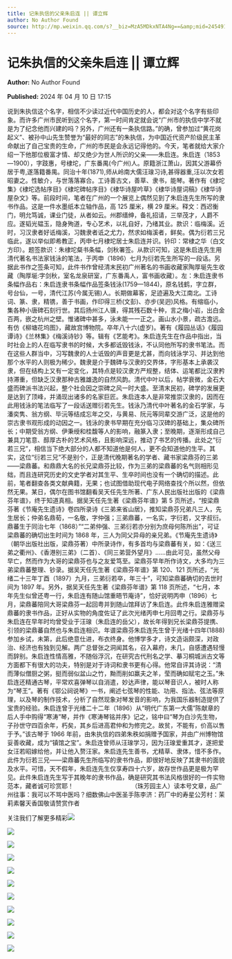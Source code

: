 ```yaml
---
title: 记朱执信的父亲朱启连 || 谭立辉
author: No Author Found
source: http://mp.weixin.qq.com/s?__biz=MzA5MDkxNTA4Ng==&amp;mid=2454914940&amp;idx=1&amp;sn=109e35400a8b77e94c6cf66e07b80a59&amp;chksm=87a3cf1db0d4460b3640332e5e7532d7fe5b97fcb99422ee61763999c6ff4111ab6b750134cb&poc_token=HJ_Do2ejHyO-wNZGG8Q1S8FdPgy1YBBEob-nUEme
---
```


# 记朱执信的父亲朱启连 || 谭立辉

**Author:** No Author Found

**Published:** 2024 年 04 月 10 日 17:15

说到朱执信这个名字，相信不少读过近代中国历史的人，都会对这个名字有些印象。而许多广州市民听到这个名字，第一时间肯定就会说“广州市的执信中学不就是为了纪念他而兴建的吗？另外，广州还有一条执信路。”的确，曾参加过“黄花岗起义”、被孙中山先生赞誉为“最好的同志”的朱执信，为中国近代资产阶级民主革命献出了自己宝贵的生命，广州的市民是会永远记得他的。今天，笔者就给大家介绍一下他那位极富才情、却又绝少为世人所识的父亲——朱启连。朱启连（1853—1900），字跂惠，号棣坨，广东番禺(今广州)人。原籍浙江萧山，因其父游幕侨居于粤,遂落籍番禺。同治十年(1871),师从岭南大儒汪瑔习诗,甚得器重,汪以次女若昭妻之。性敏介，与世落落寡合。工诗善古文，善草、隶书，能琴。著作有《棣坨集》《棣坨选帖序目》《棣坨碑帖序目》《棣华诗屋吟草》《棣华诗屋词稿》《棣华诗屋杂文》等。前段时间，笔者在广州的一个展览上偶然见到了朱启连先生所写的隶书作品。这是一件水墨纸本立轴作品，高 125 厘米，横 29 厘米。释文：西迟衡门，明允笃诚，课业门徒，从者如云。州郡缙绅，备礼招请，三举茂才，人爵不应。遂韬光韫玉，隐身殉道，专心艺术，以礼自好，乃绪其业。款识：临梅溪。近时，习汉隶者好诋梅溪，习魏隶者诋之尤力，然求如梅溪者，鲜矣。偶为衍若三兄临此，遂以举似即希教正，丙申七月棣坨居士朱启连并识。钤印：常棣之华（白文方印）。题签款识：朱棣坨粲书条幅，剑秋署签。从款识可知，这是朱启连先生用清代著名书法家钱泳的笔法，于丙申（1896）七月为衍若先生所写的一段话。另据此书作之签条可知，此件书作曾经清末民初广州著名的书画收藏家陶厚埏先生收藏（陶厚埏:字剑秋，室名龙泉研室，广东番禹人，富书画收藏）。左：朱启连隶书条幅作品右：朱启连隶书条幅作品签条钱泳(1759—1844)，原名钱鹤，字立群，号台仙，一号，清代江苏(今属无锡)人。长期做幕客，足迹遍及大江南北。工诗词、篆、隶，精镌，善于书画，作印得三桥(文彭)、亦步(吴迥)风格。有缩临小，集各种小唐碑石刻行世。其后扬州江人骥，得其残石数十种，言之梅小岩，出白金百两，嵌之杭州之壁。惟诸碑中甚多，泳未能一一正之。画山水小景，疏古澹远。有仿《柳塘花坞图》，藏故宫博物院。卒年八十六(虚岁)。著有《履园丛话》《履园谭诗》《兰林集》《梅溪诗钞》等。辑有《艺能考》。朱启连先生在作品中指出，当时社会上的人在临写隶书的时候，大多都诋毁钱泳，不认同他所写的隶书笔法。而在这些人群当中，习写魏隶的人士诋毁的声音更是尤甚，而向钱泳学习、并达到他那个水平的人则极为稀少。魏隶是介于魏碑与汉隶的交界体，字形基本上承袭汉隶，但在结构上又有一定变化，其特点是较汉隶方严规整，结体、运笔都比汉隶矜持滞重，但缺乏汉隶那种古雅雄逸的自然风韵。清代中叶以后，帖学衰微，金石大盛而碑派书法兴起，整个社会因之崇碑之风一时大盛。至清末民初，碑学的发展更是达到了顶峰，并涌现出诸多的名家巨匠。朱启连本人是非常推崇汉隶的，因而在此用钱泳的笔法临写了一段话送赠衍若先生。钱泳乃清代中叶著名的金石学家，与潘奕隽、翁方纲、毕沅等结成忘年之交，与黄易、阮元等同辈交游广泛，这是他的崇古隶书观形成的动因之一。钱泳的隶书早期在充分临习汉碑的基础上，集众碑所长；中期受翁方纲、伊秉绶和桂馥等人的影响，融篆入隶；至晚期，逐渐形成自己兼具刀笔意、醇厚古朴的艺术风格，且影响深远，推动了书艺的传播。此处之“衍若三兄”，相信当下绝大部分的人都不知道他是何人，更不会知道他的生平。其实，这位“衍若三兄”不是别个，正是清代晚期著名的学者、藏书家梁鼎芬的三弟——梁鼎蕃。和鼎鼎大名的长兄梁鼎芬比较，作为三弟的梁鼎蕃的名气则相形见绌，而且连研究历史的文史学者对其生平、生卒时间也没有一个确切的描述。此前，笔者翻查各类文献典籍，无果；也试图借助现代电子网络查找个所以然，但依然无果。某日，偶尔在图书馆翻看吴天任先生所著、广东人民出版社出版的《梁鼎芬年谱》，终于知道真相。据吴天任先生著《梁鼎芬年谱》第 5 页所述，“按梁鼎芬著《节庵先生遗诗》卷四所录诗《三弟来省山居》，推知梁鼎芬兄弟凡三人，先生居长；仲弟名鼎荀，一名敬，字仲强；三弟鼎蕃，一名实，字衍若，又字叔衍。鼎蕃生于同治七年（1868）”“二弟仲强、三弟衍若亦分别为庶母何陈所出”，可证梁鼎蕃的确切出生时间为 1868 年，三人为同父异母的亲兄弟。《节庵先生遗诗》（朝华出版社出版，梁鼎芬著）中所录诗作，有多首均与梁鼎蕃有关，如：《送三弟之衢州》、《香港别三弟》（二首）、《同三弟营外望月》……由此可见，虽然父母早亡，然而作为大哥的梁鼎芬也与之友爱笃至。梁鼎芬早年所作诗文，大多均为三弟梁鼎蕃整理、钞录。据吴天任先生著《梁鼎芬年谱》第 120、121 页所述，“光绪二十三年丁酉（1897）九月，三弟衍若卒，年三十”，可知梁鼎蕃确切的去世时间为 1897 年。另外，据吴天任先生著《梁鼎芬年谱》第 118 页所述，“七月，本年先生似曾还粤一行，朱启连有随山馆重晤节庵诗”，恰好说明丙申（1896）七月，梁鼎蕃陪同大哥梁鼎芬一起回粤并到随山馆拜访了朱启连。此件朱启连雅赠梁鼎蕃的隶书作品，正好从实物的角度佐证了此次光绪丙申七月回粤之行。梁鼎芬与朱启连在早年时均曾受业于汪瑔（朱启连的岳父），故长年得到兄长梁鼎芬提携、引领的梁鼎蕃自然也与朱启连相识。年谱梁鼎芬朱启连先生曾于光绪十四年(1888)参加乡试，未第，此后绝意仕进，布衣终身。他博学多才，诗文造诣颇深，对政治、经济也有独到见解。两广总督张之洞闻其名，召入幕府，未几，自感遭遇轻慢而辞别。朱启连性情高雅，不随俗浮沉，在研究古代刑名之学、摹习桐城派古文等方面都下有很大的功夫，特别是对于诗词和隶书更有心得。他常自评其诗说：“清而薄似僧厨之粥，挺而弱似盆山之竹，黝而削如羸夫之羊，莹而确如赋宅之玉。”朱启连还精通古琴，平常欢喜弹琴以自消遣，妙达声律，能以琴音识人，被时人称为“琴王”。著有《鄂公祠说琴》一书，阐述七弦琴的性能、功用、指法、弦法等原理，以及琴的制作技术，分析了自然现象对琴发音的影响，为我国乐器制造提供了宝贵的经验。朱启连曾于光绪二十二年（1896）从“明代广东第一大儒”陈献章的后人手中购得“寒涛”琴，并作《寒涛琴铭并序》记之，铭中曰“琴为白沙先生物，子孙世守四百余年，朽矣，其乡后进高君仲和为修完之。故贫，不能有，价高以售于予。”该古琴于 1966 年前，由朱执信的四弟朱秩如捐赠予国家，并由广州博物馆妥善收藏，成为“镇馆之宝”。朱启连曾师从汪瑔学习，因为汪瑔爱重其才，遂把爱女汪若昭嫁给他，并让他入赘汪家。朱启连先生善书，尤精草、隶体，惜不多作。此件为衍若三兄——梁鼎蕃先生所临写的隶书作品，即很好地反映了其隶书的面貌及水平。可惜，天不假年，朱启连先生仅享寿四十六岁，故存世作品更是极为罕见。此件朱启连先生写于其晚年的隶书作品，确是研究其书法风格很好的一件实物范本，藏者诚可珍赏耶！                                  （珠芳园主人）读本号文章，品广州往事：我可以不骂中医吗？细数佛山中医圣手陈李济：药厂中的寿星公芳村：茉莉素馨天香国敬请赞赏作者

关注我们了解更多精彩![](https://mmbiz.qpic.cn/mmbiz_jpg/PJWG74pLsMbLjljpxbBN12GAooEpXV124nBnkHkJSDK9X6DianHeaWfOo3f6B3GxrkeKibkrvFMrbalH54NkI0zw/640)

![](https://mmbiz.qpic.cn/mmbiz_jpg/PJWG74pLsMbLjljpxbBN12GAooEpXV12gkaCQfzia2YGD2ibJvjWibDKsfI30bvMGCgmnzWvCkaw8j71ujCUVFVvg/640)

![](https://mmbiz.qpic.cn/mmbiz_jpg/PJWG74pLsMbLjljpxbBN12GAooEpXV12HvOQcclSXDDR4mmBARYwpPHyNkicrElzxlBCdrcJvScAo50fvOc7vJg/640)

![](https://mmbiz.qpic.cn/mmbiz_jpg/PJWG74pLsMbLjljpxbBN12GAooEpXV12IicibRKKfyzxeHLuHYfiaaM5d2F3xib8LTrNnUaLd7TzTT4m6XUNtKGH6A/640)

![](https://mmbiz.qpic.cn/mmbiz_gif/bL2iaicTYdZn6Fz6FLITSE6icIsicmmdt8ydgSj0VozlpdJG8bvzntW5J7szPZevY2MqvoVueyzThq0KV0HsYiaKrcQ/640?wx_fmt=gif&from=appmsg)

![](https://mmbiz.qpic.cn/mmbiz_jpg/PJWG74pLsMbLjljpxbBN12GAooEpXV12PicbgCmVibFP7OIDSyJQhrKYnRjmLAXfDcoyDibuDTGrRVKSvyOX3aaZA/640)

![](https://mmbiz.qpic.cn/mmbiz_gif/PJWG74pLsMYf2b50xFTbTsibmjv5gNVOxZegUj8mrKtpuzCpBAYnQw9duHfIcNnUzicicnGUSv4EWPSTRAPvV9g3w/640?wx_fmt=gif&wxfrom=5&wx_lazy=1&tp=webp)

![](https://mmbiz.qpic.cn/mmbiz_png/PJWG74pLsMZzcCibzGRozVicbv6KUO3bDflt3UMsjAN5Umg3vXlzRF7UL0DXPumAh8OUYEVujD3a3oBEbTtUzAnQ/640?wx_fmt=other&from=appmsg&tp=webp&wxfrom=5&wx_lazy=1&wx_co=1)

![](https://mmbiz.qpic.cn/mmbiz_png/Ljib4So7yuWhoJx6jYhRaTNpaA6IrCbO2L6CicBvwVR1PicribgkmfSDx0mkicqOyeHwn7cZ53dia45TzHxntgdq316A/640?wx_fmt=other&wxfrom=5&wx_lazy=1&wx_co=1&tp=webp)

![](https://mmbiz.qpic.cn/mmbiz_png/Ljib4So7yuWhoJx6jYhRaTNpaA6IrCbO2YTaoUfqsloTfWrcTamIztRNOv9VibgdoOqb90e9uH1ISUJ7ibUN9laeQ/640?wx_fmt=other&wxfrom=5&wx_lazy=1&wx_co=1&tp=webp)

![](https://mmbiz.qpic.cn/mmbiz_jpg/PJWG74pLsMb6dK1ibnaNuvVVZIJnyKV9u0tlEicX8MhtQ8ndvcmaibREFrU45vDEl1Vfzc0xPVFSdic5Pc3pu7n9Cg/640?wx_fmt=other&wxfrom=5&wx_lazy=1&wx_co=1&tp=webp)
